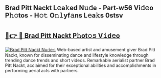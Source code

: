 ## Brad Pitt Nackt L𝚎a𝚔ed N𝚞𝚍e - Part-w56 Vi𝚍𝚎o P𝚑𝚘tos - H𝚘𝚝 O𝚗𝚕yf𝚊ns L𝚎a𝚔s 0stsv

# <h2><a href="http://kfe38ry.oniu.top/?m=Brad+Pitt+Nackt">🔗👉 🔴 Brad Pitt Nackt P𝚑ot𝚘𝚜 V𝚒d𝚎o</a></h2>

[![Brad Pitt Nackt Nu𝚍e𝚜](https://i.imgur.com/0qMVB7G.gif)](http://kfe38ry.oniu.top/?m=Brad+Pitt+Nackt)
Web-based artist and amusement giver Brad Pitt Nackt, known for disseminating dance and lifestyle knowledge through trending dance trends and short videos. Remarkable aerialist partner Brad Pitt Nackt, acclaimed for their exceptional abilities and accomplishments in performing aerial acts with partners.  
